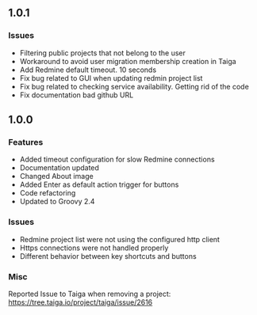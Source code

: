 ## 1.0.1

### Issues

- Filtering public projects that not belong to the user
- Workaround to avoid user migration membership creation in Taiga
- Add Redmine default timeout. 10 seconds
- Fix bug related to GUI when updating redmin project list
- Fix bug related to checking service availability. Getting rid of the code
- Fix documentation bad github URL

## 1.0.0

### Features

- Added timeout configuration for slow Redmine connections
- Documentation updated
- Changed About image
- Added Enter as default action trigger for buttons
- Code refactoring
- Updated to Groovy 2.4

### Issues

- Redmine project list were not using the configured http client
- Https connections were not handled properly
- Different behavior between key shortcuts and buttons

### Misc

Reported Issue to Taiga when removing a project: https://tree.taiga.io/project/taiga/issue/2616
